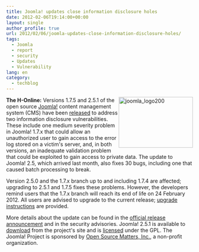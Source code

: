 ```yaml
---
title: Joomla! updates close information disclosure holes
date: 2012-02-06T19:14:00+00:00
layout: single
author_profile: true
url: 2012/02/06/joomla-updates-close-information-disclosure-holes/
tags:
  - Joomla
  - report
  - security
  - Updates
  - Vulnerability
lang: en
category: 
  - techblog
---
```

[<img title="joomla_logo200" border="0" alt="joomla_logo200" align="right" src="http://lh5.ggpht.com/-gNVON3hz3Zc/TzAfnue6jaI/AAAAAAAAEhA/1R0-I5Wzog8/joomla_logo200_thumb%25255B1%25255D.png?imgmax=800" width="200" height="137" />](http://lh3.ggpht.com/-TUdYWwr-b8Q/TzAfM7mPGVI/AAAAAAAAEg4/cgAQ_4K-NHE/s1600-h/joomla_logo200%25255B3%25255D.png)**The H-Online:** Versions 1.7.5 and 2.5.1 of the open source [Joomla!](http://www.joomla.org/) content management system (CMS) have been [released](http://www.joomla.org/announcements/release-news/5410-joomla-251-released.html) to address two information disclosure vulnerabilities. These include one medium severity problem in Joomla! 1.7.x that could allow an unauthorized user to gain access to the error log stored on a victim's server, and, in both versions, an inadequate validation problem that could be exploited to gain access to private data. The update to Joomla! 2.5, which arrived last month, also fixes 30 bugs, including one that caused batch processing to break. 

Version 2.5.0 and the 1.7.x branch up to and including 1.7.4 are affected; upgrading to 2.5.1 and 1.7.5 fixes these problems. However, the developers remind users that the 1.7.x branch will reach its end of life on 24 February 2012. All users are advised to upgrade to the current release; [upgrade instructions](http://docs.joomla.org/Upgrading_from_an_existing_version) are provided. 

More details about the update can be found in the [official release announcement](http://www.joomla.org/announcements/release-news/5410-joomla-251-released.html) and in the security advisories. Joomla! 2.5.1 is available to [download](http://www.joomla.org/download.html) from the project's site and is [licensed](http://shop.joomla.org/joomla-license.html) under the GPL. The Joomla! Project is sponsored by [Open Source Matters, Inc.](http://opensourcematters.org/), a non-profit organization.